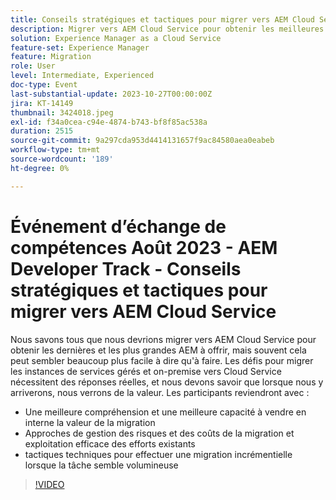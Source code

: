 ```yaml
---
title: Conseils stratégiques et tactiques pour migrer vers AEM Cloud Service
description: Migrer vers AEM Cloud Service pour obtenir les meilleures AEM et les plus récentes, migrer vers les instances de services sur site et gérés vers Cloud Service afin de mieux comprendre et de mieux vendre en interne la valeur des approches de migration pour gérer les risques et les coûts de migration et utiliser efficacement les efforts existants tactiques techniques pour effectuer progressivement la migration lorsque la tâche semble volumineuse
solution: Experience Manager as a Cloud Service
feature-set: Experience Manager
feature: Migration
role: User
level: Intermediate, Experienced
doc-type: Event
last-substantial-update: 2023-10-27T00:00:00Z
jira: KT-14149
thumbnail: 3424018.jpeg
exl-id: f34a0cea-c94e-4874-b743-bf8f85ac538a
duration: 2515
source-git-commit: 9a297cda953d4414131657f9ac84580aea0eabeb
workflow-type: tm+mt
source-wordcount: '189'
ht-degree: 0%

---
```


# Événement d’échange de compétences Août 2023 - AEM Developer Track - Conseils stratégiques et tactiques pour migrer vers AEM Cloud Service

Nous savons tous que nous devrions migrer vers AEM Cloud Service pour obtenir les dernières et les plus grandes AEM à offrir, mais souvent cela peut sembler beaucoup plus facile à dire qu&#39;à faire. Les défis pour migrer les instances de services gérés et on-premise vers Cloud Service nécessitent des réponses réelles, et nous devons savoir que lorsque nous y arriverons, nous verrons de la valeur. Les participants reviendront avec :

* Une meilleure compréhension et une meilleure capacité à vendre en interne la valeur de la migration
* Approches de gestion des risques et des coûts de la migration et exploitation efficace des efforts existants
* tactiques techniques pour effectuer une migration incrémentielle lorsque la tâche semble volumineuse

>[!VIDEO](https://video.tv.adobe.com/v/3424018/?learn=on)
